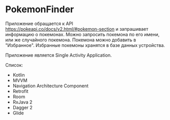 # PokemonFinder

Приложение обращается к API https://pokeapi.co/docs/v2.html/#pokemon-section и запрашивает информацию о покемонах. 
Можно запросить покемона по его имени, или же случайного покемона. Покемона можно добавить в "Избранное". Избранные покемоны хранятся в базе данных устройства.

Приложение является Single Activity Application.

Список:
- Kotlin
- MVVM
- Navigation Architecture Component
- Retrofit
- Room
- RxJava 2
- Dagger 2
- Glide
